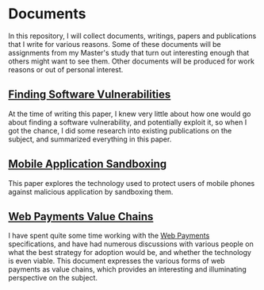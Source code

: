 # Documents
In this repository, I will collect documents, writings, papers and publications that I write for various reasons. Some of these documents will be assignments from my Master's study that turn out interesting enough that others might want to see them. Other documents will be produced for work reasons or out of personal interest.

## [Finding Software Vulnerabilities](finding-software-vulnerabilities/Finding%20Software%20Vulnerabilities.md)
At the time of writing this paper, I knew very little about how one would go about finding a software vulnerability, and potentially exploit it, so when I got the chance, I did some research into existing publications on the subject, and summarized everything in this paper.

## [Mobile Application Sandboxing](mobile-application-sandboxing/Mobile%20Application%20Sandboxing.md)
This paper explores the technology used to protect users of mobile phones against malicious application by sandboxing them.

## [Web Payments Value Chains](web-payments-value-chains/Web%20Payments%20Value%20Chains.md)
I have spent quite some time working with the [Web Payments](https://www.w3.org/Payments/) specifications, and have had numerous discussions with various people on what the best strategy for adoption would be, and whether the technology is even viable. This document expresses the various forms of web payments as value chains, which provides an interesting and illuminating perspective on the subject.
